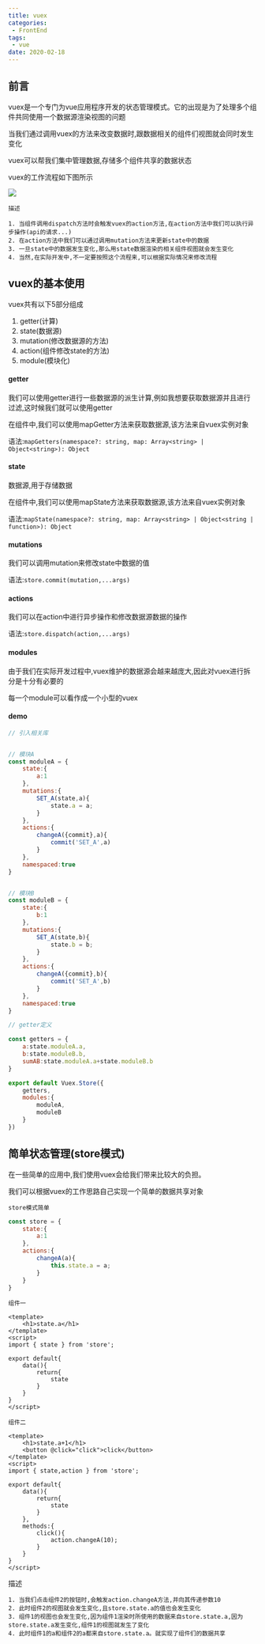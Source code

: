 ```yaml
---
title: vuex
categories:
 - FrontEnd
tags:
 - vue
date: 2020-02-18
---
```


## 前言

vuex是一个专门为vue应用程序开发的状态管理模式。它的出现是为了处理多个组件共同使用一个数据源渲染视图的问题

当我们通过调用vuex的方法来改变数据时,跟数据相关的组件们视图就会同时发生变化

vuex可以帮我们集中管理数据,存储多个组件共享的数据状态

vuex的工作流程如下图所示

<img src="https://vuex.vuejs.org/vuex.png">

`描述`
```
1. 当组件调用dispatch方法时会触发vuex的action方法,在action方法中我们可以执行异步操作(api的请求...)
2. 在action方法中我们可以通过调用mutation方法来更新state中的数据
3. 一旦state中的数据发生变化,那么用state数据渲染的相关组件视图就会发生变化
4. 当然,在实际开发中,不一定要按照这个流程来,可以根据实际情况来修改流程
```

## vuex的基本使用

vuex共有以下5部分组成
1. getter(计算)
2. state(数据源)
3. mutation(修改数据源的方法)
4. action(组件修改state的方法)
5. module(模块化)
#### getter
我们可以使用getter进行一些数据源的派生计算,例如我想要获取数据源并且进行过滤,这时候我们就可以使用getter

在组件中,我们可以使用mapGetter方法来获取数据源,该方法来自vuex实例对象

语法:`mapGetters(namespace?: string, map: Array<string> | Object<string>): Object`

#### state

数据源,用于存储数据

在组件中,我们可以使用mapState方法来获取数据源,该方法来自vuex实例对象

语法:`mapState(namespace?: string, map: Array<string> | Object<string | function>): Object`

#### mutations

我们可以调用mutation来修改state中数据的值

语法:`store.commit(mutation,...args)`

#### actions

我们可以在action中进行异步操作和修改数据源数据的操作

语法:`store.dispatch(action,...args)`

#### modules

由于我们在实际开发过程中,vuex维护的数据源会越来越庞大,因此对vuex进行拆分是十分有必要的

每一个module可以看作成一个小型的vuex


#### demo

```js
// 引入相关库


// 模块A
const moduleA = {
    state:{
        a:1
    },
    mutations:{
        SET_A(state,a){
            state.a = a;
        }
    },
    actions:{
        changeA({commit},a){
            commit('SET_A',a)
        }
    },
    namespaced:true
}


// 模块B
const moduleB = {
    state:{
        b:1
    },
    mutations:{
        SET_A(state,b){
            state.b = b;
        }
    },
    actions:{
        changeA({commit},b){
            commit('SET_A',b)
        }
    },
    namespaced:true
}

// getter定义

const getters = {
    a:state.moduleA.a,
    b:state.moduleB.b,
    sumAB:state.moduleA.a+state.moduleB.b
}

export default Vuex.Store({
    getters,
    modules:{
        moduleA,
        moduleB
    }
})
```

## 简单状态管理(store模式)

在一些简单的应用中,我们使用vuex会给我们带来比较大的负担。

我们可以根据vuex的工作思路自己实现一个简单的数据共享对象


`store模式简单`
```js
const store = {
    state:{
        a:1
    },
    actions:{
        changeA(a){
            this.state.a = a;
        }
    }
}
```

`组件一`
```vue
<template>
    <h1>state.a</h1>
</template>
<script>
import { state } from 'store';

export default{
    data(){
        return{
            state
        }
    }
}
</script>
```

`组件二`
```vue
<template>
    <h1>state.a+1</h1>
    <button @click="click">click</button>
</template>
<script>
import { state,action } from 'store';

export default{
    data(){
        return{
            state
        }
    },
    methods:{
        click(){
            action.changeA(10);
        }
    }
}
</script>
```

描述
```
1. 当我们点击组件2的按钮时,会触发action.changeA方法,并向其传递参数10
2. 此时组件2的视图就会发生变化,且store.state.a的值也会发生变化
3. 组件1的视图也会发生变化,因为组件1渲染时所使用的数据来自store.state.a,因为store.state.a发生变化,组件1的视图就发生了变化
4. 此时组件1的a和组件2的a都来自store.state.a。就实现了组件们的数据共享
```